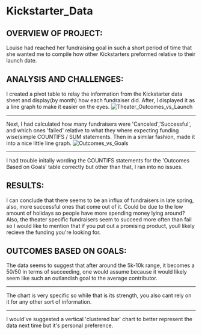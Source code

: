 # Kickstarter_Data
## OVERVIEW OF PROJECT:
Louise had reached her fundraising goal in such a short period of time that she wanted me to compile how other Kickstarters preformed relative to their launch date.

## ANALYSIS AND CHALLENGES:
I created a pivot table to relay the information from the Kickstarter data sheet and display(by month) how each fundraiser did. After, I displayed it as a line graph to make it easier on the eyes.
![Theater_Outcomes_vs_Launch](https://user-images.githubusercontent.com/105184244/174468192-c4f104b5-2dfa-4bc2-ba84-fa2237f87185.PNG)

---

Next, I had calculated how many fundraisers were 'Canceled','Successful', and which ones 'failed' relative to what they where expecting funding wise(simple COUNTIFS / SUM statements. Then in a similar fashion, made it into a nice little line graph.
![Outcomes_vs_Goals](https://user-images.githubusercontent.com/105184244/174468497-76f885be-e505-4efa-bb1f-aa34c10de4de.PNG)

---

I had trouble initally wording the COUNTIFS statements for the 'Outcomes Based on Goals' table correctly but other than that, I ran into no issues.

## RESULTS:
I can conclude that there seems to be an influx of fundraisers in late spring, also, more successful ones that come out of it. Could be due to the low amount of holidays so people have more spending money lying around? Also, the theater specific fundraisers seem to succeed more often than fail so I would like to mention that if you put out a promising product, youll likely recieve the funding you're looking for.

## OUTCOMES BASED ON GOALS:
The data seems to suggest that after around the 5k-10k range, it becomes a 50/50 in terms of succeeding, one would assume because it would likely seem like such an outlandish goal to the average contributor.

---

The chart is very specific so while that is its strength, you also cant rely on it for any other sort of information.

---

I would've suggested a vertical 'clustered bar' chart to better represent the data next time but it's personal preference.

